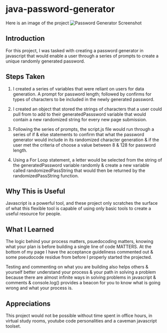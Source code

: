 # java-password-generator

Here is an image of the project
![Password Generator Screenshot](homework/java-password-generator/passImage.png)
## Introduction

For this project, I was tasked with creating a password generator in javascript that would enable a user through a series of prompts to create a unique randomly generated password.


## Steps Taken

1. I created a series of variables that were reliant on users for data generation. A prompt for password length; followed by confirms for types of characters to be included in the newly generated password.

2. I created an object that stored the strings of characters that a user could pull from to add to their generatedPasssword variable that would contain a new randomized string for every new page submission.

3. Following the series of prompts, the script.js file would run through a series of if & else statements to confirm that what the password generator would include in its randomized character generation & if the user met the criteria of choose a value between 8 & 128 for password length.

4. Using a For Loop statement, a letter would be selected from the string of the generatedPassword variable randomly & create a new variable called randomizedPassString that would then be returned by the randomizedPassString function. 

## Why This is Useful

Javascript is a powerful tool, and these project only scratches the surface of what this flexible tool is capable of using only basic tools to create a useful resource for people. 

## What I Learned

The logic behind your process matters, psuedocoding matters, knowing what your plan is before building a single line of code MATTERS. At the bottom of my page I have the acceptance guideliness commented out & some pseudocode residue from before I properly started the projected. 

Testing and commenting on what you are building also helps others & yourself better understand your process & your path in solving a problem because there are almost infinite ways in solving problems in javascript & comments & console.log() provides a beacon for you to know what is going wrong and what your process is.


## Appreciations

This project would not be possible without time spent in office hours, in virtual study rooms, youtube code personalities and a caveman javascript toolset. 
